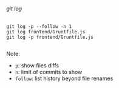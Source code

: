 ###### git log

    git log -p --follow -n 1
    git log frontend/Gruntfile.js
    git log -p frontend/Gruntfile.js
<img data-src="pic/log.png"
      width="600">
<img data-src="pic/logp.png"
      width="600">

Note:
- `p`: show files diffs
- `n`: limit of commits to show
- `follow`: list history beyond file renames
